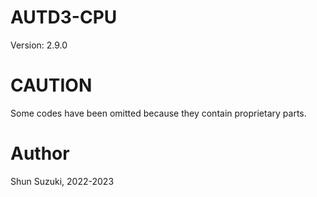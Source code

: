 # AUTD3-CPU

Version: 2.9.0

# CAUTION

Some codes have been omitted because they contain proprietary parts.

# Author

Shun Suzuki, 2022-2023
